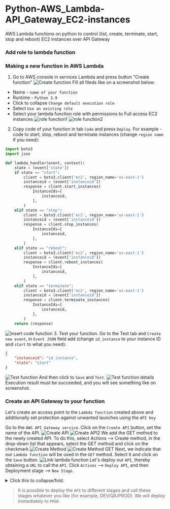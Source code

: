 # Python-AWS_Lambda-API_Gateway_EC2-instances
AWS Lambda functions on python to control (list, create, terminate, start, stop and reboot) EC2 instances over API Gateway
### Add role to lambda function

### Making a new function in AWS Lambda
1. Go to AWS console in services Lambda and press button "Create function"
![Create function](/img/create-function.jpg)
Fill all fileds like on a screenshot below:
- Name - `name of your function`
- Runtime - `Python 3.9`
- Click to collapse `Change default execution role`
- Select `Use an existing role`
- Select your lambda function role with permissions to Full access EC2 instances
![role function1](/img/role-function1.jpg)
![role function2](/img/role-function2.jpg)
2. Copy code of your function in tab `Code` and press `Deploy`.
For example - code to start, stop, reboot and terminate instances (change `region name` if you need):
```python
import boto3
import json

def lambda_handler(event, context):
    state = (event['state'])
    if state == "start":
        client = boto3.client('ec2', region_name='us-east-1')
        instanceid = (event['instanceid'])
        response = client.start_instances(
            InstanceIds=[
                instanceid,
            ],
        )
    elif state == "stop":
        client = boto3.client('ec2', region_name='us-east-1')
        instanceid = (event['instanceid'])
        response = client.stop_instances(
            InstanceIds=[
                instanceid,
            ],
        )
    elif state == "reboot":
        client = boto3.client('ec2', region_name='us-east-1')
        instanceid = (event['instanceid'])
        response = client.reboot_instances(
            InstanceIds=[
                instanceid,
            ],
        )
    elif state == "terminate":
        client = boto3.client('ec2', region_name='us-east-1')
        instanceid = (event['instanceid'])
        response = client.terminate_instances(
            InstanceIds=[
                instanceid,
            ],
        )
    return (response)
```
![Insert code function](/img/insert-code-function.jpg)
3. Test your function.
Go to the Test tab and `Create new event`, in `Event JSON` field add (change `id_instance` to your instance ID and `start` to what you need):
```json
{
    "instanceid": "id_instance",
    "state": "start"
}
```
![Test function](/img/test-function.jpg)
And then click to `Save` and `Test`.
![Test function details](/img/test-function-details.jpg)
Execution result must be succeeded, and you will see something like on screenshot.
### Create an API Gateway to your function
Let's create an access point to the `Lambda function` created above and additionally set protection against unwanted launches using the `API Key`

Go to the `AWS API Gateway service`. Click on the `Create API` button, set the name of the API.
![Create API](/img/create-api.jpg)
![Create API2](/img/create-api2.jpg)
We add the GET method to the newly created API. To do this, select Actions --> Create method, in the drop-down list that appears, select the GET method and click on the checkmark
![Create Method](/img/api-create-method.jpg)
![Create Method GET](/img/api-create-method-get.jpg)
Next, we indicate that our `Lambda function` will be used in the `GET` method. Select it and click on the `Save` button.
![Link lambda function](/img/api-function-link.jpg)
Let's deploy our `API`, thereby obtaining a `URL` to call the `API`.
Click `Actions` --> `Deploy API`, and then Deployment stage --> `New Stage`.
<details>
<summary>Click this to collapse/fold.</summary>

![Deploy lambda function](/img/api-deploy.jpg)
![Deploy lambda function 2](/img/api-deploy2.jpg)

</details>

> It is possible to deploy the `API` to different stages and call these stages whatever you like (for example, DEV/QA/PROD). We will deploy immediately to `PROD`
